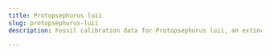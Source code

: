 ```yaml
---
title: Protopsephurus luii
slug: protopsephurus-luii
description: Fossil calibration data for Protopsephurus luii, an extinct species of fish. Includes taxonomy authority and locality references, and cross-references to living taxa.

---
```

